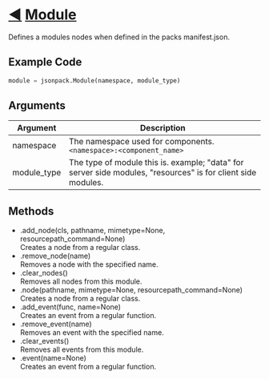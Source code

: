 # [◀](./README) [Module](/jsonpack/__init__.py)

Defines a modules nodes when defined in the packs manifest.json.

## Example Code
```py
module = jsonpack.Module(namespace, module_type)
```

## Arguments

| Argument | Description |
|--|--|
|namespace|The namespace used for components. `<namespace>:<component_name>`|
|module_type|The type of module this is. example; "data" for server side modules, "resources" is for client side modules.|

## Methods

- .add_node(cls, pathname, mimetype=None, resourcepath_command=None)<br>Creates a node from a regular class.
- .remove_node(name)<br>Removes a node with the specified name.
- .clear_nodes()<br>Removes all nodes from this module.
- .node(pathname, mimetype=None, resourcepath_command=None)<br>Creates a node from a regular class.
- .add_event(func, name=None)<br>Creates an event from a regular function.
- .remove_event(name)<br>Removes an event with the specified name.
- .clear_events()<br>Removes all events from this module.
- .event(name=None)<br>Creates an event from a regular function.